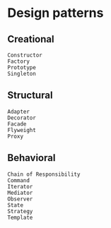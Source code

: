 # Design patterns

## Creational

    Constructor
    Factory
    Prototype
    Singleton

## Structural

    Adapter
    Decorator
    Facade
    Flyweight
    Proxy

## Behavioral

    Chain of Responsibility
    Command
    Iterator
    Mediator
    Observer
    State
    Strategy
    Template
